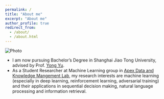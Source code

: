 ```yaml
---
permalink: /
title: "About me"
excerpt: "About me"
author_profile: true
redirect_from: 
  - /about/
  - /about.html
---
```


![Photo](https://lantaoyu.github.io/files/lantaoyu_img.jpg)

<!-- <div align=center>
![Photo](https://lantaoyu.github.io/files/lantaoyu_img.jpg)
</div> -->

* I am now pursuing Bachelor’s Degree in Shanghai Jiao Tong University, advised by Prof. [Yong Yu](http://apex.sjtu.edu.cn/members/yyu).
* As a Student Researcher at Machine Learning group in [Apex Data and Knowledge Mangement Lab](http://apex.sjtu.edu.cn/), my research interests are machine learning (especially in deep learning, reinforcement learning, adversarial training) and their applications in sequential decision making, natural language processing and information retrieval.